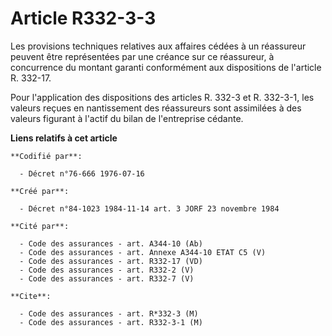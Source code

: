 # Article R332-3-3

Les provisions techniques relatives aux affaires cédées à un réassureur peuvent être représentées par une créance sur ce
réassureur, à concurrence du montant garanti conformément aux dispositions de l'article R. 332-17.

Pour l'application des dispositions des articles R. 332-3 et R. 332-3-1, les valeurs reçues en nantissement des réassureurs
sont assimilées à des valeurs figurant à l'actif du bilan de l'entreprise cédante.

**Liens relatifs à cet article**

	**Codifié par**:

	  - Décret n°76-666 1976-07-16

	**Créé par**:

	  - Décret n°84-1023 1984-11-14 art. 3 JORF 23 novembre 1984

	**Cité par**:

	  - Code des assurances - art. A344-10 (Ab)
	  - Code des assurances - art. Annexe A344-10 ETAT C5 (V)
	  - Code des assurances - art. R332-17 (VD)
	  - Code des assurances - art. R332-2 (V)
	  - Code des assurances - art. R332-7 (V)

	**Cite**:

	  - Code des assurances - art. R*332-3 (M)
	  - Code des assurances - art. R332-3-1 (M)
